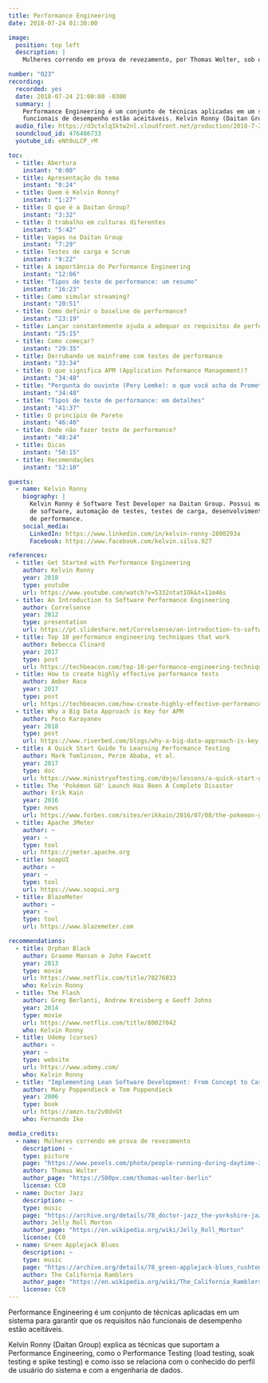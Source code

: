 ```yaml
---
title: Performance Engineering
date: 2018-07-24 01:30:00

image:
  position: top left
  description: |
    Mulheres correndo em prova de revezamento, por Thomas Wolter, sob domínio público.

number: "023"
recording:
  recorded: yes
  date: 2018-07-24 21:00:00 -0300
  summary: |
    Performance Engineering é um conjunto de técnicas aplicadas em um sistema para garantir que os requisitos não
    funcionais de desempenho estão aceitáveis. Kelvin Ronny (Daitan Group) dá uma visão geral sobre o tema.
  audio_file: https://d3ctxlq1ktw2nl.cloudfront.net/production/2018-7-26/4256361-48000-2-2231c3d9dddcb.mp3
  soundcloud_id: 476486733
  youtube_id: eNt0uLCP_rM

toc:
  - title: Abertura
    instant: "0:00"
  - title: Apresentação do tema
    instant: "0:24"
  - title: Quem é Kelvin Ronny?
    instant: "1:27"
  - title: O que é a Daitan Group?
    instant: "3:32"
  - title: O trabalho em culturas diferentes
    instant: "5:42"
  - title: Vagas na Daitan Group
    instant: "7:29"
  - title: Testes de carga e Scrum
    instant: "9:22"
  - title: A importância do Performance Engineering
    instant: "12:06"
  - title: "Tipos de teste de performance: um resumo"
    instant: "16:23"
  - title: Como simular streaming?
    instant: "20:51"
  - title: Como definir o baseline de performance?
    instant: "23:19"
  - title: Lançar constantemente ajuda a adequar os requisitos de performance
    instant: "25:15"
  - title: Como começar?
    instant: "29:35"
  - title: Derrubando um mainframe com testes de performance
    instant: "33:34"
  - title: O que significa APM (Application Peformance Management)?
    instant: "34:48"
  - title: "Pergunta do ouvinte (Pery Lemke): o que você acha do Prometheus?"
    instant: "34:48"
  - title: "Tipos de teste de performance: em detalhes"
    instant: "41:37"
  - title: O princípio de Pareto
    instant: "46:40"
  - title: Onde não fazer teste de performance?
    instant: "48:24"
  - title: Dicas
    instant: "50:15"
  - title: Recomendações
    instant: "52:10"

guests:
  - name: Kelvin Ronny
    biography: |
      Kelvin Ronny é Software Test Developer na Daitan Group. Possui mais de 8 anos de experiência na área de engenharia
      de software, automação de testes, testes de carga, desenvolvimento de sistemas e engenharia de dados para análise
      de performance.
    social_media:
      LinkedIn: https://www.linkedin.com/in/kelvin-ronny-2800293a
      Facebook: https://www.facebook.com/kelvin.silva.927

references:
  - title: Get Started with Performance Engineering
    author: Kelvin Ronny
    year: 2018
    type: youtube
    url: https://www.youtube.com/watch?v=5332ntatIOk&t=11m46s
  - title: An Introduction to Software Performance Engineering
    author: Correlsense
    year: 2012
    type: presentation
    url: https://pt.slideshare.net/Correlsense/an-introduction-to-software-performance-engineering
  - title: Top 10 performance engineering techniques that work
    author: Rebecca Clinard
    year: 2017
    type: post
    url: https://techbeacon.com/top-10-performance-engineering-techniques-work
  - title: How to create highly effective performance tests
    author: Amber Race
    year: 2017
    type: post
    url: https://techbeacon.com/how-create-highly-effective-performance-tests
  - title: Why a Big Data Approach is Key for APM
    author: Peco Karayanev
    year: 2018
    type: post
    url: https://www.riverbed.com/blogs/why-a-big-data-approach-is-key-for-apm.html
  - title: A Quick Start Guide To Learning Performance Testing
    author: Mark Tomlinson, Perze Ababa, et al.
    year: 2017
    type: doc
    url: https://www.ministryoftesting.com/dojo/lessons/a-quick-start-guide-to-learning-performance-testing
  - title: The 'Pokémon GO' Launch Has Been A Complete Disaster
    author: Erik Kain
    year: 2016
    type: news
    url: https://www.forbes.com/sites/erikkain/2016/07/08/the-pokemon-go-launch-has-been-a-complete-disaster
  - title: Apache JMeter
    author: ~
    year: ~
    type: tool
    url: https://jmeter.apache.org
  - title: SoapUI
    author: ~
    year: ~
    type: tool
    url: https://www.soapui.org
  - title: BlazeMeter
    author: ~
    year: ~
    type: tool
    url: https://www.blazemeter.com

recommendations:
  - title: Orphan Black
    author: Graeme Manson e John Fawcett
    year: 2013
    type: movie
    url: https://www.netflix.com/title/70276033
    who: Kelvin Ronny
  - title: The Flash
    author: Greg Berlanti, Andrew Kreisberg e Geoff Johns
    year: 2014
    type: movie
    url: https://www.netflix.com/title/80027042
    who: Kelvin Ronny
  - title: Udemy (cursos)
    author: ~
    year: ~
    type: website
    url: https://www.udemy.com/
    who: Kelvin Ronny
  - title: "Implementing Lean Software Development: From Concept to Cash"
    author: Mary Poppendieck e Tom Poppendieck
    year: 2006
    type: book
    url: https://amzn.to/2v0dvGt
    who: Fernando Ike

media_credits:
  - name: Mulheres correndo em prova de revezamento
    description: ~
    type: picture
    page: "https://www.pexels.com/photo/people-running-during-daytime-33703/"
    author: Thomas Wolter
    author_page: "https://500px.com/thomas-wolter-berlin"
    license: CC0
  - name: Doctor Jazz
    description: ~
    type: music
    page: "https://archive.org/details/78_doctor-jazz_the-yorkshire-jazz-band-alan-cooper-dickie-hawdon-eddie-odonnell-kit-b_gbia0009430b"
    author: Jelly Roll Morton
    author_page: "https://en.wikipedia.org/wiki/Jelly_Roll_Morton"
    license: CC0
  - name: Green Applejack Blues
    description: ~
    type: music
    page: "https://archive.org/details/78_green-applejack-blues_rushtons-california-ramblers-chuck-mackey-paul-weigand-rosy_gbia0030436b"
    author: The California Ramblers
    author_page: "https://en.wikipedia.org/wiki/The_California_Ramblers"
    license: CC0
---
```


Performance Engineering é um conjunto de técnicas aplicadas em um sistema para garantir que os requisitos não funcionais
de desempenho estão aceitáveis.

Kelvin Ronny (Daitan Group) explica as técnicas que suportam a Performance Engineering, como o Performance Testing
(load testing, soak testing e spike testing) e como isso se relaciona com o conhecido do perfil de usuário do sistema
e com a engenharia de dados.
